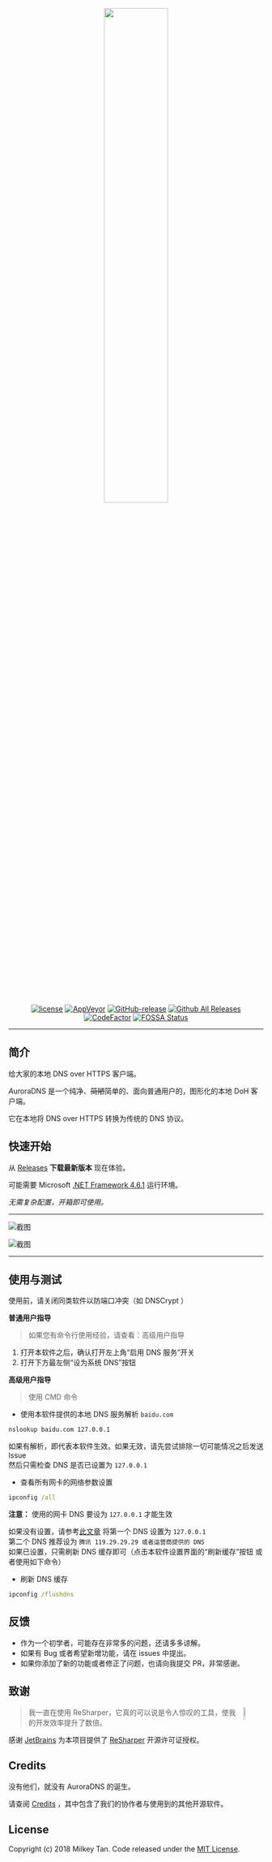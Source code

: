 
<p align="center">
          <a href='https://github.com/mili-tan/AuroraDNS.GUI'><img src='https://i.loli.net/2019/06/10/5cfdb719df5f019195.png' width="50%" height="50%"/></a>
</p>

<p align="center">
          <a href='https://github.com/mili-tan/AuroraDNS.GUI/blob/master/LICENSE.md'><img src='https://img.shields.io/github/license/mili-tan/AuroraDNS.GUI.svg' alt='license' referrerPolicy='no-referrer' /></a>
          <a href='https://ci.appveyor.com/project/mili-tan/AuroraDNS-GUI'><img src='https://img.shields.io/appveyor/ci/mili-tan/AuroraDNS-GUI.svg?&amp;logo=appveyor' alt='AppVeyor' referrerPolicy='no-referrer' /></a>
          <a href='https://github.com/mili-tan/AuroraDNS.GUI/releases/latest'><img src='https://img.shields.io/github/release/mili-tan/AuroraDNS.GUI.svg' alt='GitHub-release' referrerPolicy='no-referrer' /></a>
          <a href='https://github.com/mili-tan/AuroraDNS.GUI/releases/latest'><img src='https://img.shields.io/github/downloads/mili-tan/auroradns.gui/total.svg' alt='Github All Releases' referrerPolicy='no-referrer' /></a>
          <a href='https://www.codefactor.io/repository/github/mili-tan/AuroraDNS.GUI/overview/master'><img src='https://www.codefactor.io/repository/github/mili-tan/AuroraDNS.GUI/badge/master' alt='CodeFactor' referrerPolicy='no-referrer' /></a>
          <a href='https://app.fossa.io/projects/git%2Bgithub.com%2Fmili-tan%2FAuroraDNS.GUI?ref=badge_shield'><img src='https://app.fossa.io/api/projects/git%2Bgithub.com%2Fmili-tan%2FAuroraDNS.GUI.svg?type=shield' alt='FOSSA Status' referrerPolicy='no-referrer' /></a>
</p>


----------



## 简介

给大家的本地 DNS over HTTPS 客户端。

*A*uroraDNS 是一个纯净、~~简陋~~简单的、面向普通用户的，图形化的本地 DoH 客户端。

它在本地将 DNS over HTTPS 转换为传统的 DNS 协议。

## 快速开始

从 [Releases](https://github.com/mili-tan/AuroraDNS.GUI/releases) **下载最新版本** 现在体验。

可能需要 Microsoft [.NET Framework 4.6.1](https://docs.microsoft.com/zh-cn/dotnet/framework/install/on-windows-10) 运行环境。

*无需复杂配置，开箱即可使用。* 

------

![截图](https://i.loli.net/2019/04/16/5cb5275b6c232.jpg)

![截图](https://i.loli.net/2019/07/23/5d36ad44a0f3f65675.png)

------

## 使用与测试
使用前，请关闭同类软件以防端口冲突（如 DNSCrypt ）

**普通用户指导**    
> 如果您有命令行使用经验，请查看：高级用户指导  

1. 打开本软件之后，确认打开左上角“启用 DNS 服务”开关  
2. 打开下方最左侧“设为系统 DNS”按钮

**高级用户指导**  
> 使用 CMD 命令  
 - 使用本软件提供的本地 DNS 服务解析 `baidu.com`
```cmd
nslookup baidu.com 127.0.0.1
```
如果有解析，即代表本软件生效。如果无效，请先尝试排除一切可能情况之后发送 Issue    
然后只需检查 DNS 是否已设置为 `127.0.0.1`    

 - 查看所有网卡的网络参数设置
```cmd
ipconfig /all
```
 **注意：** 使用的网卡 DNS 要设为 `127.0.0.1` 才能生效
 
 如果没有设置，请参考[此文章](https://jingyan.baidu.com/article/2fb0ba40833b0a00f2ec5f28.html) 将第一个 DNS 设置为 `127.0.0.1`    
 第二个 DNS 推荐设为 `腾讯 119.29.29.29 或者运营商提供的 DNS`    
 如果已设置，只需刷新 DNS 缓存即可（点击本软件设置界面的“刷新缓存”按钮 或者使用如下命令）     

 - 刷新 DNS 缓存
```cmd
ipconfig /flushdns
```

## 反馈

- 作为一个初学者，可能存在非常多的问题，还请多多谅解。
- 如果有 Bug 或者希望新增功能，请在 issues 中提出。
- 如果你添加了新的功能或者修正了问题，也请向我提交 PR，非常感谢。

## 致谢

<img src='https://i.loli.net/2020/08/03/LWNj2BM6mxuYtRU.png' width="8%" height="8%" align="right"/>

> 我一直在使用 ReSharper，它真的可以说是令人惊叹的工具，使我的开发效率提升了数倍。

感谢 [JetBrains](https://www.jetbrains.com/?from=AuroraDNS) 为本项目提供了 [ReSharper](https://www.jetbrains.com/ReSharper/?from=AuroraDNS) 开源许可证授权。

## Credits 

没有他们，就没有 AuroraDNS 的诞生。

请查阅 [Credits](https://github.com/mili-tan/AuroraDNS.GUI/blob/master/CREDITS.md) ，其中包含了我们的协作者与使用到的其他开源软件。

## License

Copyright (c) 2018 Milkey Tan. Code released under the [MIT License](https://github.com/mili-tan/AuroraDNS.GUI/blob/master/LICENSE.md). 
